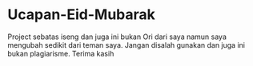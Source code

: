 # Ucapan-Eid-Mubarak
Project sebatas iseng dan juga ini bukan Ori dari saya namun saya mengubah sedikit dari teman saya. Jangan disalah gunakan dan juga ini bukan plagiarisme. Terima kasih
